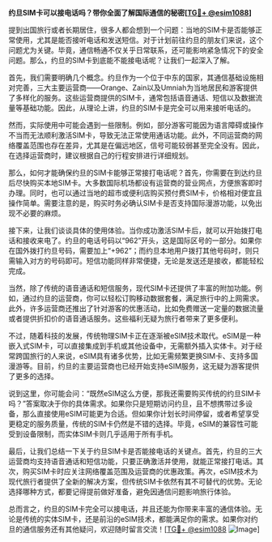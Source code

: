 **约旦SIM卡可以接电话吗？带你全面了解国际通信的秘密[[TG💪+ @esim1088](https://t.me/s/esim1088)]**

提到出国旅行或者长期居住，很多人都会想到一个问题：当地的SIM卡是否能够正常使用，尤其是能否接听电话和发送短信。对于计划前往约旦的朋友们来说，这个问题尤为关键。毕竟，通信畅通不仅关乎日常联系，还可能影响紧急情况下的安全问题。那么，约旦的SIM卡到底能不能接电话呢？让我们一起深入了解。

首先，我们需要明确几个概念。约旦作为一个位于中东的国家，其通信基础设施相对完善，三大主要运营商——Orange、Zain以及Umniah为当地居民和游客提供了多样化的服务。这些运营商提供的SIM卡，通常包括语音通话、短信以及数据流量等基础功能。因此，从理论上讲，约旦的SIM卡是完全可以用来接听电话的。

然而，实际使用中可能会遇到一些限制。例如，部分游客可能因为语言障碍或操作不当而无法顺利激活SIM卡，导致无法正常使用通话功能。此外，不同运营商的网络覆盖范围也存在差异，尤其是在偏远地区，信号可能较弱甚至完全没有。因此，在选择运营商时，建议根据自己的行程安排进行详细规划。

那么，如何才能确保约旦的SIM卡能够正常接打电话呢？首先，你需要在到达约旦后尽快购买本地SIM卡。大多数国际机场都设有运营商的营业网点，方便旅客即时办理。同时，也可以通过当地的超市或便利店购买预付费SIM卡，价格相对便宜且操作简单。需要注意的是，购买时务必确认SIM卡是否支持国际漫游功能，以免出现不必要的麻烦。

接下来，让我们谈谈具体的使用体验。当你成功激活SIM卡后，就可以开始拨打电话和接收来电了。约旦的电话号码以“962”开头，这是国际区号的一部分。如果你在国外拨打约旦号码，需要加上“+962”；而约旦本地用户拨打其他号码时，则只需输入对方的号码即可。短信功能同样非常便捷，无论是发送还是接收，都能轻松完成。

当然，除了传统的语音通话和短信服务，现代SIM卡还提供了丰富的附加功能。例如，通过约旦的运营商，你可以轻松订购移动数据套餐，满足旅行中的上网需求。此外，许多运营商还推出了针对游客的优惠活动，比如免费赠送一定量的数据流量或者提供折扣价的语音通话服务。这些福利无疑为旅行者带来了更多便利。

不过，随着科技的发展，传统物理SIM卡正在逐渐被eSIM技术取代。eSIM是一种嵌入式SIM卡，可以直接集成到手机或其他设备中，无需额外插入实体卡。对于经常跨国旅行的人来说，eSIM具有诸多优势，比如无需频繁更换SIM卡、支持多国漫游等。目前，约旦的主要运营商也已经开始支持eSIM服务，这无疑为游客提供了更多的选择。

说到这里，你可能会问：“既然eSIM这么方便，那我还需要购买传统的约旦SIM卡吗？”答案取决于你的具体需求。如果你只是短期访问约旦，且不想携带过多设备，那么直接使用eSIM可能更为合适。但如果你计划长时间停留，或者希望享受更稳定的服务质量，传统的SIM卡仍然是不错的选择。毕竟，eSIM的兼容性可能受到设备限制，而实体SIM卡则几乎适用于所有手机。

最后，让我们总结一下关于约旦SIM卡是否能接电话的关键点。首先，约旦的三大运营商均支持语音通话和短信功能，只要正确激活并使用，就能正常接打电话。其次，购买SIM卡时应关注网络覆盖范围及运营商的优惠政策。再次，eSIM技术为现代旅行者提供了全新的解决方案，但传统SIM卡依然有其不可替代的优势。无论选择哪种方式，都要记得提前做好准备，避免因通信问题影响旅行体验。

总而言之，约旦的SIM卡完全可以接电话，并且还能为你带来丰富的通信体验。无论是传统的实体SIM卡，还是前沿的eSIM技术，都能满足你的需求。如果你对约旦的通信服务还有其他疑问，欢迎随时留言交流！[[TG💪+ @esim1088](https://t.me/s/esim1088) ![Image](https://i.postimg.cc/4NQfJmqS/Snipaste-2025-05-13-00-14-12.png)]